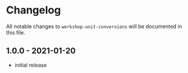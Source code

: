 # Changelog

All notable changes to `workshop-unit-conversions` will be documented in this file.

## 1.0.0 - 2021-01-20

- initial release
